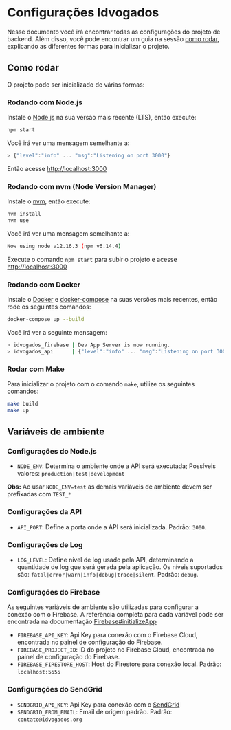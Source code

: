# Configurações Idvogados

Nesse documento você irá encontrar todas as configurações do projeto de backend.
Além disso, você pode encontrar um guia na sessão [como rodar](#como-rodar), explicando as diferentes formas para inicializar o projeto.

## Como rodar

O projeto pode ser inicializado de várias formas:

### Rodando com Node.js

Instale o [Node.js](https://nodejs.org/en/download/) na sua versão mais recente (LTS), então execute:

```sh
npm start
```

Você irá ver uma mensagem semelhante a:

```sh
> {"level":"info" ... "msg":"Listening on port 3000"}
```

Então acesse [http://localhost:3000](http://localhost:3000)

### Rodando com nvm (Node Version Manager)

Instale o [nvm](https://github.com/nvm-sh/nvm), então execute:

```sh
nvm install
nvm use
```

Você irá ver uma mensagem semelhante a:

```sh
Now using node v12.16.3 (npm v6.14.4)
```

Execute o comando `npm start` para subir o projeto e acesse [http://localhost:3000](http://localhost:3000)

### Rodando com Docker

Instale o [Docker](https://docs.docker.com/get-docker/) e [docker-compose](https://docs.docker.com/compose/gettingstarted/) na suas versões mais recentes, então rode os seguintes comandos:

```sh
docker-compose up --build
```

Você irá ver a seguinte mensagem:

```sh
> idvogados_firebase | Dev App Server is now running.
> idvogados_api      | {"level":"info" ... "msg":"Listening on port 3000"}
```

### Rodar com Make

Para inicializar o projeto com o comando `make`, utilize os seguintes comandos:

```sh
make build
make up
```

## Variáveis de ambiente

### Configurações do Node.js

- `NODE_ENV`: Determina o ambiente onde a API será executada; Possíveis valores: `production|test|development`

**Obs:** Ao usar `NODE_ENV=test` as demais variáveis de ambiente devem ser prefixadas com `TEST_*`

### Configurações da API

- `API_PORT`: Define a porta onde a API será inicializada. Padrão: `3000`.

### Configurações de Log

- `LOG_LEVEL`: Define nível de log usado pela API, determinando a quantidade de log que será gerada pela aplicação. Os níveis suportados são: `fatal|error|warn|info|debug|trace|silent`. Padrão: `debug`.

### Configurações do Firebase

As seguintes variáveis de ambiente são utilizadas para configurar a conexão com o Firebase. A referência completa para cada variável pode ser encontrada na documentação [Firebase#initializeApp](https://firebase.google.com/docs/reference/node/firebase?hl=pt-br#initializeapp)

- `FIREBASE_API_KEY`: Api Key para conexão com o Firebase Cloud, encontrada no painel de configuração do Firebase.
- `FIREBASE_PROJECT_ID`: ID do projeto no Firebase Cloud, encontrada no painel de configuração do Firebase.
- `FIREBASE_FIRESTORE_HOST`: Host do Firestore para conexão local. Padrão: `localhost:5555`

### Configurações do SendGrid

- `SENDGRID_API_KEY`: Api Key para conexão com o [SendGrid](sendgrid.com)
- `SENDGRID_FROM_EMAIL`: Email de origem padrão. Padrão: `contato@idvogados.org`
